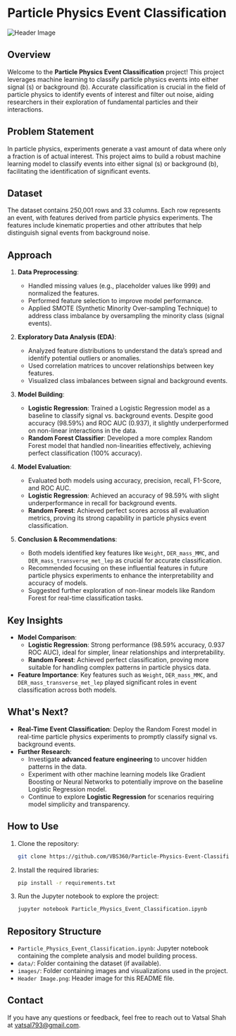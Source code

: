 # Particle Physics Event Classification

![Header Image](https://github.com/user-attachments/assets/f733ae23-b9d8-4518-be65-822317663ee2)

## Overview
Welcome to the **Particle Physics Event Classification** project! This project leverages machine learning to classify particle physics events into either signal (s) or background (b). Accurate classification is crucial in the field of particle physics to identify events of interest and filter out noise, aiding researchers in their exploration of fundamental particles and their interactions.

## Problem Statement
In particle physics, experiments generate a vast amount of data where only a fraction is of actual interest. This project aims to build a robust machine learning model to classify events into either signal (s) or background (b), facilitating the identification of significant events.

## Dataset
The dataset contains 250,001 rows and 33 columns. Each row represents an event, with features derived from particle physics experiments. The features include kinematic properties and other attributes that help distinguish signal events from background noise.

## Approach
1. **Data Preprocessing**:
   - Handled missing values (e.g., placeholder values like 999) and normalized the features.
   - Performed feature selection to improve model performance.
   - Applied SMOTE (Synthetic Minority Over-sampling Technique) to address class imbalance by oversampling the minority class (signal events).

2. **Exploratory Data Analysis (EDA)**:
   - Analyzed feature distributions to understand the data’s spread and identify potential outliers or anomalies.
   - Used correlation matrices to uncover relationships between key features.
   - Visualized class imbalances between signal and background events.

3. **Model Building**:
   - **Logistic Regression**: Trained a Logistic Regression model as a baseline to classify signal vs. background events. Despite good accuracy (98.59%) and ROC AUC (0.937), it slightly underperformed on non-linear interactions in the data.
   - **Random Forest Classifier**: Developed a more complex Random Forest model that handled non-linearities effectively, achieving perfect classification (100% accuracy).

4. **Model Evaluation**:
   - Evaluated both models using accuracy, precision, recall, F1-Score, and ROC AUC.
   - **Logistic Regression**: Achieved an accuracy of 98.59% with slight underperformance in recall for background events.
   - **Random Forest**: Achieved perfect scores across all evaluation metrics, proving its strong capability in particle physics event classification.

5. **Conclusion & Recommendations**:
   - Both models identified key features like `Weight`, `DER_mass_MMC`, and `DER_mass_transverse_met_lep` as crucial for accurate classification.
   - Recommended focusing on these influential features in future particle physics experiments to enhance the interpretability and accuracy of models.
   - Suggested further exploration of non-linear models like Random Forest for real-time classification tasks.

## Key Insights
- **Model Comparison**:
   - **Logistic Regression**: Strong performance (98.59% accuracy, 0.937 ROC AUC), ideal for simpler, linear relationships and interpretability.
   - **Random Forest**: Achieved perfect classification, proving more suitable for handling complex patterns in particle physics data.
- **Feature Importance**: Key features such as `Weight`, `DER_mass_MMC`, and `DER_mass_transverse_met_lep` played significant roles in event classification across both models.

## What's Next?
- **Real-Time Event Classification**: Deploy the Random Forest model in real-time particle physics experiments to promptly classify signal vs. background events.
- **Further Research**:
   - Investigate **advanced feature engineering** to uncover hidden patterns in the data.
   - Experiment with other machine learning models like Gradient Boosting or Neural Networks to potentially improve on the baseline Logistic Regression model.
   - Continue to explore **Logistic Regression** for scenarios requiring model simplicity and transparency.

## How to Use
1. Clone the repository: 
   ```bash
   git clone https://github.com/VBS360/Particle-Physics-Event-Classification.git
   ```
2. Install the required libraries:
   ```bash
   pip install -r requirements.txt
   ```
3. Run the Jupyter notebook to explore the project:
   ```bash
   jupyter notebook Particle_Physics_Event_Classification.ipynb
   ```

## Repository Structure
- `Particle_Physics_Event_Classification.ipynb`: Jupyter notebook containing the complete analysis and model building process.
- `data/`: Folder containing the dataset (if available).
- `images/`: Folder containing images and visualizations used in the project.
- `Header Image.png`: Header image for this README file.

## Contact
If you have any questions or feedback, feel free to reach out to Vatsal Shah at vatsal793@gmail.com.
